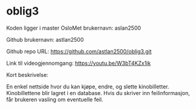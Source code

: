 # oblig3
Koden ligger i master
OsloMet brukernavn: aslan2500

Github brukernavn: astlan2500

Github repo URL: https://github.com/astlan2500/oblig3.git

Link til videogjennomgang: https://youtu.be/W3bT4KZx1ik

Kort beskrivelse:

En enkel nettside hvor du kan kjøpe, endre, og slette kinobilletter. Kinobillettene blir lagret i en database. Hvis du skriver inn feilinformasjon, får brukeren vasling om eventuelle feil.

